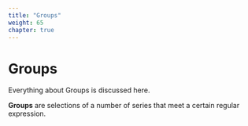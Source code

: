 ```yaml
---
title: "Groups"
weight: 65
chapter: true
---
```


# Groups

Everything about Groups is discussed here.

**Groups** are selections of a number of series that meet a certain regular expression.

